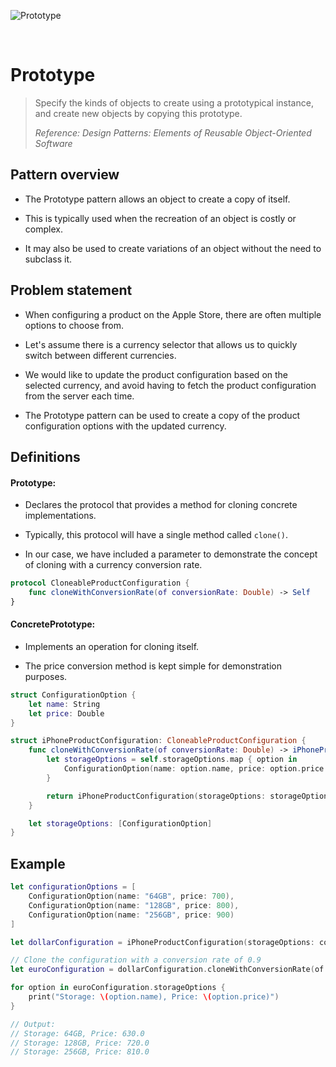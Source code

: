 ![Prototype](https://github.com/user-attachments/assets/e7e2eb82-d7ee-4e65-9c9b-5289e5fabf03)

<br />

# Prototype

> Specify the kinds of objects to create using a prototypical instance, and create new objects by copying this prototype.
>
> _Reference: Design Patterns: Elements of Reusable Object-Oriented Software_

## Pattern overview

- The Prototype pattern allows an object to create a copy of itself.

- This is typically used when the recreation of an object is costly or complex.

- It may also be used to create variations of an object without the need to subclass it.

## Problem statement

- When configuring a product on the Apple Store, there are often multiple options to choose from.

- Let's assume there is a currency selector that allows us to quickly switch between different currencies.

- We would like to update the product configuration based on the selected currency, and avoid having to fetch the product configuration from the server each time.

- The Prototype pattern can be used to create a copy of the product configuration options with the updated currency.

## Definitions

#### Prototype:

- Declares the protocol that provides a method for cloning concrete implementations.

- Typically, this protocol will have a single method called `clone()`.

- In our case, we have included a parameter to demonstrate the concept of cloning with a currency conversion rate.

```swift
protocol CloneableProductConfiguration {
    func cloneWithConversionRate(of conversionRate: Double) -> Self
}
```

#### ConcretePrototype:

- Implements an operation for cloning itself.

- The price conversion method is kept simple for demonstration purposes.

```swift
struct ConfigurationOption {
    let name: String
    let price: Double
}

struct iPhoneProductConfiguration: CloneableProductConfiguration {
    func cloneWithConversionRate(of conversionRate: Double) -> iPhoneProductConfiguration {
        let storageOptions = self.storageOptions.map { option in
            ConfigurationOption(name: option.name, price: option.price * conversionRate)
        }

        return iPhoneProductConfiguration(storageOptions: storageOptions)
    }

    let storageOptions: [ConfigurationOption]
}
```

## Example

```swift
let configurationOptions = [
    ConfigurationOption(name: "64GB", price: 700),
    ConfigurationOption(name: "128GB", price: 800),
    ConfigurationOption(name: "256GB", price: 900)
]

let dollarConfiguration = iPhoneProductConfiguration(storageOptions: configurationOptions)

// Clone the configuration with a conversion rate of 0.9
let euroConfiguration = dollarConfiguration.cloneWithConversionRate(of: 0.9)

for option in euroConfiguration.storageOptions {
    print("Storage: \(option.name), Price: \(option.price)")
}

// Output:
// Storage: 64GB, Price: 630.0
// Storage: 128GB, Price: 720.0
// Storage: 256GB, Price: 810.0
```
